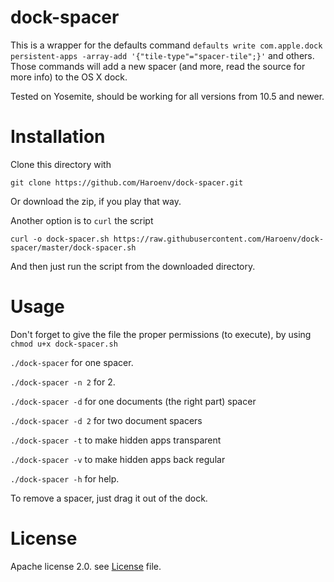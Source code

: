 # dock-spacer
This is a wrapper for the defaults command
`defaults write com.apple.dock persistent-apps -array-add '{"tile-type"="spacer-tile";}'` and others.
Those commands will add a new spacer (and more, read the source for more info) to the OS X dock.

Tested on Yosemite, should be working for all versions from 10.5 and newer.

# Installation

Clone this directory with

    git clone https://github.com/Haroenv/dock-spacer.git

Or download the zip, if you play that way.

Another option is to `curl` the script

    curl -o dock-spacer.sh https://raw.githubusercontent.com/Haroenv/dock-spacer/master/dock-spacer.sh

And then just run the script from the downloaded directory.

# Usage

Don't forget to give the file the proper permissions (to execute), by using `chmod u+x dock-spacer.sh`

`./dock-spacer` for one spacer.

`./dock-spacer -n 2` for 2.

`./dock-spacer -d` for one documents (the right part) spacer

`./dock-spacer -d 2` for two document spacers

`./dock-spacer -t` to make hidden apps transparent

`./dock-spacer -v` to make hidden apps back regular

`./dock-spacer -h` for help.

To remove a spacer, just drag it out of the dock.

# License

Apache license 2.0. see [License](LICENSE) file.